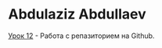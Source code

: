 # Abdulaziz Abdullaev 
[Урок 12](https://aziz2304.github.io/ "Мои работы") - Работа с репазиторием на Github.

